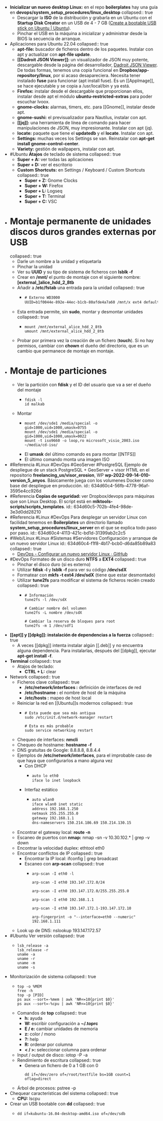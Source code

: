 - **Inicializar un nuevo desktop Linux:** en el repo **boilerplates** hay una guía en **devops/system_setup_procedures/linux_desktop**
  collapsed:: true
  - Descargar la **ISO** de la distribución y grabarla en un Ubuntu con el **Startup Disk Creator** en un USB de 4 - 7 GB ([Create a bootable USB stick on Ubuntu | Ubuntu](https://ubuntu.com/tutorials/create-a-usb-stick-on-ubuntu#3-launch-startup-disk-creator)).
  - Pinchar el USB en la máquina a inicializar y administrar desde la BIOS la secuencia de arranque.
- Aplicaciones para Ubuntu 22.04
  collapsed:: true
  - **apt-file:** buscador de ficheros dentro de los paquetes. Instalar con apt y actualizar con **apt-file update**.
  - **[[Dadroit JSON Viewer]]:** un visualizador de JSON muy potente, descargable desde la página del desarrollador, [Dadroit JSON Viewer](https://dadroit.com/). De todas formas, tenemos una copia funcional en **Dropbox/app-repository/linux**, por si acaso desapareciera. Necesita tener instalado **fuse** para funcionar (apt install fuse). Es un [[AppImage]], se hace ejecutable y se copia a /usr/local/bin y ya está.
  - **Firefox:** instalar desde el descargable que proporcionan ellos, instalar desde apt el módulo **ubuntu-restricted-extras** para poder escuchar Ivoox.
  - **gnome-clocks:** alarmas, timers, etc. para [[Gnome]], instalar desde apt.
  - **gnome-sushi:** el previsualizador para Nautilus, instalar con apt.
  - **[[jq]]:** una herramienta de línea de comando para hacer manipulaciones de JSON, muy impresionante. Instalar con apt (jq).
  - **locate:** paquete que tiene el **updatedb** y el **locate**. Instalar con apt.
  - **Settings:** muchas veces los Settings se van. Reinstalar con **apt-get install gnome-control-center**.
  - **Variety:** gestión de wallpapers, instalar con apt.
- #Ubuntu **Atajos** de teclado de sistema
  collapsed:: true
  - **Super + A:** ver todas las aplicaciones
  - **Super + D:** ver el escritorio
  - **Custom Shortcuts:** en Settings / Keyboard / Custom Shortcuts
    collapsed:: true
    - **Super + Z:** Gnome Clocks
    - **Super + W:** Firefox
    - **Super + L:** Logseq
    - **Super + T:** Terminal
    - **Super + C:** VSC
- # Montaje permanente de unidades discos duros grandes externas por USB
  collapsed:: true
  - Darle un nombre a la unidad y etiquetarla
  - Pinchar la unidad
  - Ver su **UUID** y su tipo de sistema de ficheros con **lsblk -f**
  - Crear en **/mnt/** el punto de montaje con el siguiente nombre: **[external_]alice_hdd_2_8tb**
  - Añadir a **/etc/fstab** una entrada para la unidad
    collapsed:: true
    - ```txt
      # Externo WD3000
      UUID=b1f0044e-892e-44ec-b1cb-80afde4a7a60 /mnt/x ext4 defaults,noauto,exec,nofail,user 0 2
      ```
  - Esta entrada permite, sin **sudo**, montar y desmontar unidades
    collapsed:: true
    - ```shell
      mount /mnt/external_alice_hdd_2_8tb
      umount /mnt/external_alice_hdd_2_8tb
      ```
  - Probar por primera vez la creación de un fichero (**touch**). Si no hay permisos, cambiar con **chown** el dueño del directorio, que es un cambio que permanece de montaje en montaje.
- # Montaje de particiones
  - Ver la partición con **fdisk** y el ID del usuario que va a ser el dueño del montaje
    - ```shell
      fdisk -l
      id malkab
      ```
  - Montar
    - ```shell
      mount /dev/sde1 /media/special -o gid=1000,uid=1000,umask=0755
      mount /dev/sde1 /media/special -o gid=1000,uid=1000,umask=0022
      mount -t iso9660 -o loop,ro microsoft_visio_2003.iso ~/media/cd-iso/
      ```
    - El **umask** del último comando es para montar [[NTFS]]
    - El último comando monta una imagen ISO
- #Referencia #Linux #DevOps #GeoServer #PostgreSQL Ejemplo de despliegue de un stack PostgreSQL + GeoServer + visor HTML en el repositorio **freelancing_us/visor_erosion**, WP **wp-2022-09-14-010-version_5_anyos**. Básicamente juega con los volumenes Docker como base del despliegue en producción.
  id:: 634d60c4-56fb-4778-96af-3595e4cc926d
- #Referencia **Copias de seguridad:** ver Dropbox/devops para máquinas que son Linux Desktop. El script está en **mlktools-scripts/scripts_templates**.
  id:: 634d60c5-702b-4fe4-98de-3e3d0dd28210
- #Referencia #Linux #DevOps Para desplegar un servidor Linux con facilidad tenemos en **Boilerplates** un directorio llamado **system_setup_procedures/linux_server** en el que se explica todo paso por paso.
  id:: 634d60c4-4113-421c-bd1d-31399ab2c2c5
- #Web/Linux #Linux #Sistemas #Servidores Configuración y arranque de un nuevo servidor Linux
  id:: 634d60c4-f1f8-4b17-bcb0-d6da85b89a83
  collapsed:: true
  - [DevOps - Configurar un nuevo servidor Linux · GitHub](https://gist.github.com/malkab/82c9b9e261539f28fe6cda7485814837)
- #DevOps Formateo de un disco duro **NTFS** a **EXT4**
  collapsed:: true
  - Pinchar el disco duro (si es externo)
  - Utilizar **fdisk -l** y **lsblk -f** para ver su código **/dev/sdX**
  - Formatear con **mkfs -t ext4 /dev/sdX** (tiene que estar desmontado)
  - Utilizar **tune2fs** para modificar el sistema de ficheros recién creado
    collapsed:: true
    - ```shell
      # Información
      tune2fs -l /dev/sdX
      
      # Cambiar nombre del volumen
      tune2fs -L nombre /dev/sdX
      
      # Cambiar la reserva de bloques para root
      tune2fs -m 1 /dev/sdf1
      ```
- **[[apt]] y [[dpkg]]: instalación de dependencias a la fuerza**
  collapsed:: true
  - A veces [[dpkg]] intenta instalar algún [[.deb]] y no encuentra alguna dependencia. Para instalarlas, después del [[dpkg]], ejecutar **apt-get install -f**.
- **Terminal**
  collapsed:: true
  - Atajos de teclado:
    - **CTRL + L:** clear
- Network
  collapsed:: true
  - Ficheros clave
    collapsed:: true
    - **/etc/network/interfaces :** definición de interfaces de red
    - **/etc/hostname :** el nombre de host de la máquina
    - **/etc/hosts :** mapeo de host local
  - Reiniciar la red en [[Ubuntu]]s modernos
    collapsed:: true
    - ```shell
      # Esta puede que sea más antigua
      sudo /etc/init.d/network-manager restart
      
      # Esta es más probable
      sudo service networking restart
      ```
  - Chequeo de interfaces: **nmcli**
  - Chequeo de hostname: **hostname -f**
  - DNS gratuítas de Google: 8.8.8.8, 8.8.4.4
  - Ejemplos de **/etc/network/interfaces**, para el improbable caso de que haya que configurarlos a mano alguna vez
    - Con DHCP
      - ```txt
        auto lo eth0
        iface lo inet loopback
        ```
    - Interfaz estático
      - ```txt
        auto wlan0
        iface wlan0 inet static
        address 192.168.1.250
        netmask 255.255.255.0
        gateway 192.168.1.1
        dns-nameservers 150.214.186.69 150.214.130.15
        ```
  - Encontrar el gateway local: **route -n**
  - Escaneo de puertos con **nmap:** nmap -sn -v 10.30.102.* | grep -v down
  - Encontrar la velocidad duplex: ethtool eth0
  - Encontrar conflictos de IP
    collapsed:: true
    - Encontrar la IP local: ifconfig | grep broadcast
    - Escaneo con **arp-scan**
      collapsed:: true
      - ```shell
        arp-scan -I eth0 -l
        
        arp-scan -I eth0 193.147.172.0/24
        
        arp-scan -I eth0 193.147.172.0/255.255.255.0
        
        arp-scan -I eth0 192.168.1.1
        
        arp-scan -I eth0 193.147.172.1-193.147.172.10
        
        arp-fingerprint -o "--interface=eth0 --numeric" 192.168.1.111
        ```
  - Look up de DNS: nslookup 193.147.172.57
- #Ubuntu Ver versión
  collapsed:: true
  - ```shell
    lsb_release -a
    lsb_release -r
    uname -a
    uname -r
    uname -m
    uname -s
    ```
- Monitorización de sistema
  collapsed:: true
  - ```shell
    top -o %MEM
    free -h
    top -p [PID]
    ps aux --sort=-%mem | awk 'NR<=10{print $0}'
    ps aux --sort=-%cpu | awk 'NR<=10{print $0}'
    ```
  - Comandos de **top**
    collapsed:: true
    - **h:** ayuda
    - **W:** escribir configuración a **~/.toprc**
    - **E / e:** cambiar unidades de memoria
    - **z:** color / mono
    - **?:** help
    - **R:** ordenar por columna
    - **< / >:** seleccionar columna para ordenar
  - Input / output de disco: iotop -P -a
  - Rendimiento de escritura
    collapsed:: true
    - Genera un fichero de 0 a 1 GB con 0
      ```shell
      dd if=/dev/zero of=/root/testfile bs=1GB count=1 oflag=direct
      ```
  - Árbol de procesos: pstree -p
- Chequear características del sistema
  collapsed:: true
  - **CPU:** lscpu
- Crear un USB bootable con **dd**
  collapsed:: true
  - ```shell
    dd if=kubuntu-16.04-desktop-amd64.iso of=/dev/sdb
    ```